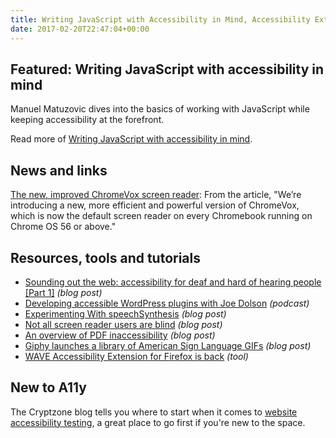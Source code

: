 ```yaml
---
title: Writing JavaScript with Accessibility in Mind, Accessibility Extension for Firefox, PDF Accessibility and More
date: 2017-02-20T22:47:04+00:00
---
```


## Featured: Writing JavaScript with accessibility in mind

Manuel Matuzovic dives into the basics of working with JavaScript while keeping accessibility at the forefront.

Read more of [Writing JavaScript with accessibility in mind](https://medium.com/@matuzo/writing-javascript-with-accessibility-in-mind-a1f6a5f467b9).

## News and links


[The new, improved ChromeVox screen reader](https://www.blog.google/products/chromebooks/new-improved-chromevox-screen-reader/): From the article, "We’re introducing a new, more efficient and powerful version of ChromeVox, which is now the default screen reader on every Chromebook running on Chrome OS 56 or above."

## Resources, tools and tutorials

* [Sounding out the web: accessibility for deaf and hard of hearing people \[Part 1\]](https://www.paciellogroup.com/blog/2017/02/sounding-out-the-web-accessibility-for-deaf-and-hard-of-hearing-people-part-1/) _(blog post)_
* [Developing accessible WordPress plugins with Joe Dolson](http://www.lyndondunbar.com/season-2-episode-9-developing-accessible-wordpress-plugins-with-joe-dolson/) _(podcast)_
* [Experimenting With speechSynthesis](https://www.smashingmagazine.com/2017/02/experimenting-with-speechsynthesis/) _(blog post)_
* [Not all screen reader users are blind](http://adrianroselli.com/2017/02/not-all-screen-reader-users-are-blind.html) _(blog post)_
* [An overview of PDF inaccessibility](https://www.paciellogroup.com/blog/2017/02/pdf-inaccessibility/) _(blog post)_
* [Giphy launches a library of American Sign Language GIFs](http://www.theverge.com/2017/2/17/14651686/giphy-american-sign-language-gifs) _(blog post)_
* [WAVE Accessibility Extension for Firefox is back](https://addons.mozilla.org/en-US/firefox/addon/wave-accessibility-tool/) _(tool)_

## New to A11y

The Cryptzone blog tells you where to start when it comes to [website accessibility testing](http://insight.cryptzone.com/accessibility/website-accessibility-testing-where-to-start/), a great place to go first if you're new to the space.